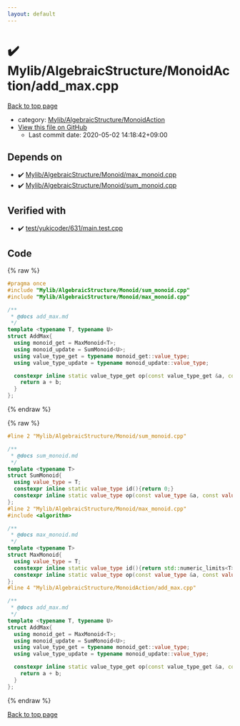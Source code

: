 ```yaml
---
layout: default
---
```


<!-- mathjax config similar to math.stackexchange -->
<script type="text/javascript" async
  src="https://cdnjs.cloudflare.com/ajax/libs/mathjax/2.7.5/MathJax.js?config=TeX-MML-AM_CHTML">
</script>
<script type="text/x-mathjax-config">
  MathJax.Hub.Config({
    TeX: { equationNumbers: { autoNumber: "AMS" }},
    tex2jax: {
      inlineMath: [ ['$','$'] ],
      processEscapes: true
    },
    "HTML-CSS": { matchFontHeight: false },
    displayAlign: "left",
    displayIndent: "2em"
  });
</script>

<script type="text/javascript" src="https://cdnjs.cloudflare.com/ajax/libs/jquery/3.4.1/jquery.min.js"></script>
<script src="https://cdn.jsdelivr.net/npm/jquery-balloon-js@1.1.2/jquery.balloon.min.js" integrity="sha256-ZEYs9VrgAeNuPvs15E39OsyOJaIkXEEt10fzxJ20+2I=" crossorigin="anonymous"></script>
<script type="text/javascript" src="../../../../assets/js/copy-button.js"></script>
<link rel="stylesheet" href="../../../../assets/css/copy-button.css" />


# :heavy_check_mark: Mylib/AlgebraicStructure/MonoidAction/add_max.cpp

<a href="../../../../index.html">Back to top page</a>

* category: <a href="../../../../index.html#7bd9a37defae28fe1746a7ffe2a62491">Mylib/AlgebraicStructure/MonoidAction</a>
* <a href="{{ site.github.repository_url }}/blob/master/Mylib/AlgebraicStructure/MonoidAction/add_max.cpp">View this file on GitHub</a>
    - Last commit date: 2020-05-02 14:18:42+09:00




## Depends on

* :heavy_check_mark: <a href="../Monoid/max_monoid.cpp.html">Mylib/AlgebraicStructure/Monoid/max_monoid.cpp</a>
* :heavy_check_mark: <a href="../Monoid/sum_monoid.cpp.html">Mylib/AlgebraicStructure/Monoid/sum_monoid.cpp</a>


## Verified with

* :heavy_check_mark: <a href="../../../../verify/test/yukicoder/631/main.test.cpp.html">test/yukicoder/631/main.test.cpp</a>


## Code

<a id="unbundled"></a>
{% raw %}
```cpp
#pragma once
#include "Mylib/AlgebraicStructure/Monoid/sum_monoid.cpp"
#include "Mylib/AlgebraicStructure/Monoid/max_monoid.cpp"

/**
 * @docs add_max.md
 */
template <typename T, typename U>
struct AddMax{
  using monoid_get = MaxMonoid<T>;
  using monoid_update = SumMonoid<U>;
  using value_type_get = typename monoid_get::value_type;
  using value_type_update = typename monoid_update::value_type;

  constexpr inline static value_type_get op(const value_type_get &a, const value_type_update &b, int len){
    return a + b;
  }
};

```
{% endraw %}

<a id="bundled"></a>
{% raw %}
```cpp
#line 2 "Mylib/AlgebraicStructure/Monoid/sum_monoid.cpp"

/**
 * @docs sum_monoid.md
 */
template <typename T>
struct SumMonoid{
  using value_type = T;
  constexpr inline static value_type id(){return 0;}
  constexpr inline static value_type op(const value_type &a, const value_type &b){return a + b;}
};
#line 2 "Mylib/AlgebraicStructure/Monoid/max_monoid.cpp"
#include <algorithm>

/**
 * @docs max_monoid.md
 */
template <typename T>
struct MaxMonoid{
  using value_type = T;
  constexpr inline static value_type id(){return std::numeric_limits<T>::lowest();}
  constexpr inline static value_type op(const value_type &a, const value_type &b){return std::max(a, b);}
};
#line 4 "Mylib/AlgebraicStructure/MonoidAction/add_max.cpp"

/**
 * @docs add_max.md
 */
template <typename T, typename U>
struct AddMax{
  using monoid_get = MaxMonoid<T>;
  using monoid_update = SumMonoid<U>;
  using value_type_get = typename monoid_get::value_type;
  using value_type_update = typename monoid_update::value_type;

  constexpr inline static value_type_get op(const value_type_get &a, const value_type_update &b, int len){
    return a + b;
  }
};

```
{% endraw %}

<a href="../../../../index.html">Back to top page</a>

